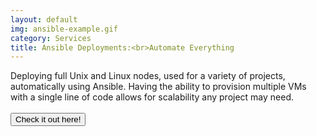 ```yaml
---
layout: default
img: ansible-example.gif
category: Services
title: Ansible Deployments:<br>Automate Everything
---
```

Deploying full Unix and Linux nodes, used for a variety of projects, automatically using Ansible.
Having the ability to provision multiple VMs with a single line of code allows for scalability 
any project may need.
<br>
<br>
<a href="https://www.github.com/Kookster310/ansible-kook"><button>Check it out here!</button></a>
